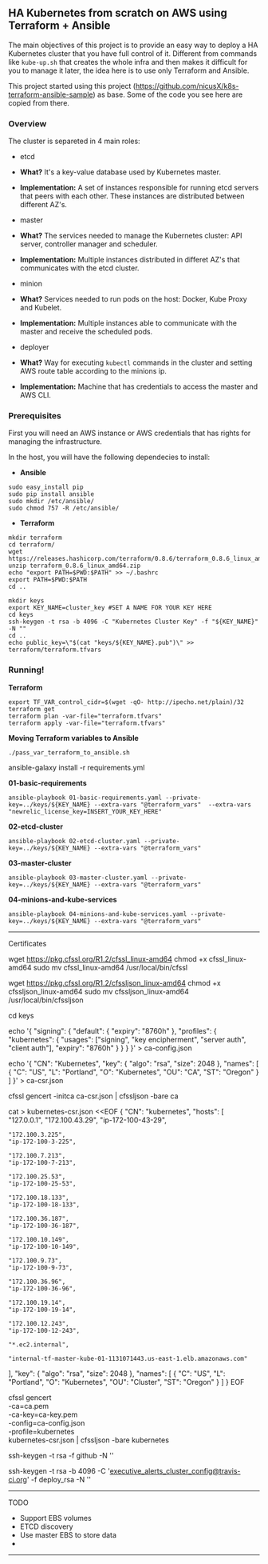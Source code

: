 ## HA Kubernetes from scratch on AWS using Terraform + Ansible

The main objectives of this project is to provide an easy way to deploy a HA Kubernetes cluster that you have full control of it. Different from commands like `kube-up.sh` that creates the whole infra and then makes it difficult for you to manage it later, the idea here is to use only Terraform and Ansible.


This project started using this project (https://github.com/nicusX/k8s-terraform-ansible-sample) as base. Some of the code you see here are copied from there.


### Overview

The cluster is separeted in 4 main roles:

- etcd
 - **What?** It's a key-value database used by Kubernetes master.
 - **Implementation:** A set of instances responsible for running etcd servers that peers with each other. These instances are distributed between different AZ's. 

- master
 - **What?** The services needed to manage the Kubernetes cluster: API server, controller manager and scheduler.
 - **Implementation:** Multiple instances distributed in differet AZ's that communicates with the etcd cluster.
 
- minion
 - **What?** Services needed to run pods on the host: Docker, Kube Proxy and Kubelet.
 - **Implementation:** Multiple instances able to communicate with the master and receive the scheduled pods.
 
- deployer
 - **What?** Way for executing `kubectl` commands in the cluster and setting AWS route table according to the minions ip.
 - **Implementation:** Machine that has credentials to access the master and AWS CLI.
 
### Prerequisites

First you will need an AWS instance or AWS credentials that has rights for managing the infrastructure.

In the host, you will have the following dependecies to install:

- **Ansible**

```shell
sudo easy_install pip
sudo pip install ansible
sudo mkdir /etc/ansible/
sudo chmod 757 -R /etc/ansible/
```




- **Terraform**


```shell
mkdir terraform
cd terraform/
wget https://releases.hashicorp.com/terraform/0.8.6/terraform_0.8.6_linux_amd64.zip
unzip terraform_0.8.6_linux_amd64.zip
echo "export PATH=$PWD:$PATH" >> ~/.bashrc
export PATH=$PWD:$PATH
cd ..

```

```shell
mkdir keys
export KEY_NAME=cluster_key #SET A NAME FOR YOUR KEY HERE
cd keys
ssh-keygen -t rsa -b 4096 -C "Kubernetes Cluster Key" -f "${KEY_NAME}" -N ""
cd ..
echo public_key=\"$(cat "keys/${KEY_NAME}.pub")\" >> terraform/terraform.tfvars
```

### Running!


**Terraform**

```shell
export TF_VAR_control_cidr=$(wget -qO- http://ipecho.net/plain)/32
terraform get 
terraform plan -var-file="terraform.tfvars"
terraform apply -var-file="terraform.tfvars"

```
**Moving Terraform variables to Ansible**

```shell
./pass_var_terraform_to_ansible.sh
```


 ansible-galaxy install -r requirements.yml

**01-basic-requirements**


```shell
ansible-playbook 01-basic-requirements.yaml --private-key=../keys/${KEY_NAME} --extra-vars "@terraform_vars"  --extra-vars "newrelic_license_key=INSERT_YOUR_KEY_HERE"

```

**02-etcd-cluster**

```shell
ansible-playbook 02-etcd-cluster.yaml --private-key=../keys/${KEY_NAME} --extra-vars "@terraform_vars"

```

**03-master-cluster**

```shell
ansible-playbook 03-master-cluster.yaml --private-key=../keys/${KEY_NAME} --extra-vars "@terraform_vars"

```

**04-minions-and-kube-services**

```shell
ansible-playbook 04-minions-and-kube-services.yaml --private-key=../keys/${KEY_NAME} --extra-vars "@terraform_vars"

```










------


Certificates


wget https://pkg.cfssl.org/R1.2/cfssl_linux-amd64
chmod +x cfssl_linux-amd64
sudo mv cfssl_linux-amd64 /usr/local/bin/cfssl

wget https://pkg.cfssl.org/R1.2/cfssljson_linux-amd64
chmod +x cfssljson_linux-amd64
sudo mv cfssljson_linux-amd64 /usr/local/bin/cfssljson

cd keys

echo '{
  "signing": {
    "default": {
      "expiry": "8760h"
    },
    "profiles": {
      "kubernetes": {
        "usages": ["signing", "key encipherment", "server auth", "client auth"],
        "expiry": "8760h"
      }
    }
  }
}' > ca-config.json


echo '{
  "CN": "Kubernetes",
  "key": {
    "algo": "rsa",
    "size": 2048
  },
  "names": [
    {
      "C": "US",
      "L": "Portland",
      "O": "Kubernetes",
      "OU": "CA",
      "ST": "Oregon"
    }
  ]
}' > ca-csr.json


cfssl gencert -initca ca-csr.json | cfssljson -bare ca

cat > kubernetes-csr.json <<EOF
{
  "CN": "kubernetes",
  "hosts": [
    "127.0.0.1",
    "172.100.43.29",
    "ip-172-100-43-29",

    "172.100.3.225",
    "ip-172-100-3-225",
    
	"172.100.7.213",
    "ip-172-100-7-213",
    
    "172.100.25.53",
    "ip-172-100-25-53",
    
    "172.100.18.133",
    "ip-172-100-18-133",
    
    "172.100.36.187",
    "ip-172-100-36-187",
    
    "172.100.10.149",
    "ip-172-100-10-149",

    "172.100.9.73",
    "ip-172-100-9-73",

    "172.100.36.96",
    "ip-172-100-36-96",

    "172.100.19.14",
    "ip-172-100-19-14",

    "172.100.12.243",
    "ip-172-100-12-243",

    "*.ec2.internal",
    
    "internal-tf-master-kube-01-1131071443.us-east-1.elb.amazonaws.com"
  ],
  "key": {
    "algo": "rsa",
    "size": 2048
  },
  "names": [
    {
      "C": "US",
      "L": "Portland",
      "O": "Kubernetes",
      "OU": "Cluster",
      "ST": "Oregon"
    }
  ]
}
EOF

cfssl gencert \
  -ca=ca.pem \
  -ca-key=ca-key.pem \
  -config=ca-config.json \
  -profile=kubernetes \
  kubernetes-csr.json | cfssljson -bare kubernetes



ssh-keygen -t rsa -f github -N ''


ssh-keygen -t rsa -b 4096 -C 'executive_alerts_cluster_config@travis-ci.org' -f deploy_rsa -N ''


-----------------------------------------------

TODO

- Support EBS volumes
- ETCD discovery
- Use master EBS to store data
- 

-----------------------------------------------